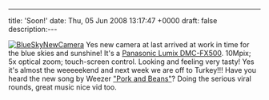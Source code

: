 ---
title: 'Soon!'
date: Thu, 05 Jun 2008 13:17:47 +0000
draft: false
description:---

[![](/shared/2008/06/p1000029-300x2251.jpg "BlueSkyNewCamera")](/shared/2008/06/p1000029.jpg) Yes new camera at last arrived at work in time for the blue skies and sunshine! It's a [Panasonic Lumix DMC-FX500](http://www.dpreview.com/news/0803/08031802panasonicfx500.asp). 10Mpix; 5x optical zoom; touch-screen control. Looking and feeling very tasty! Yes it's almost the weeeeekend and next week we are off to Turkey!!! Have you heard the new song by Weezer ["Pork and Beans"](http://www.youtube.com/watch?v=muP9eH2p2PI "vid from youtube")? Doing the serious viral rounds, great music nice vid too.